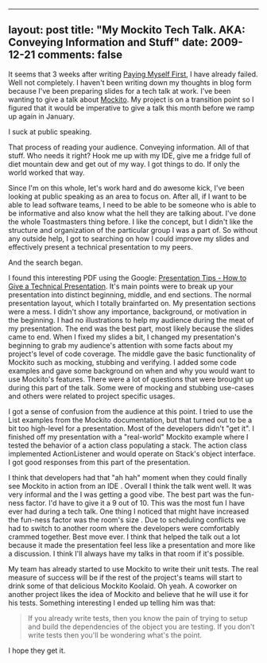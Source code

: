 
---
layout: post
title: "My Mockito Tech Talk. AKA: Conveying Information and Stuff"
date: 2009-12-21
comments: false
---


It seems that 3 weeks after writing [Paying Myself First][1], I have already failed. Well not completely.
I haven't been writing down my thoughts in blog form because I've been preparing slides for a tech talk at 
work. I've been wanting to give a talk about [Mockito][2]. My project is on a transition point so I 
figured that it would be imperative to give a talk this month before we ramp up again in January.

I suck at public speaking. 

That process of reading your audience. Conveying information. All of that 
stuff. Who needs it right?  Hook me up with my IDE, give me a fridge full of diet mountain dew and get 
out of my way. I got things to do. If only the world worked that way.

Since I'm on this whole, let's work hard and do awesome kick, I've been looking at public speaking as an area to focus on. After all, if I want to be able to lead software teams, I need to be able to be someone who is able to be informative and also know what the hell they are talking about. I've done the whole Toastmasters thing before. I like the concept, but I didn't like the structure and organization of the particular group I was a part of. So without any outside help, I got to searching on how I could improve my slides and effectively present a technical presentation to my peers.

And the search began.

I found this interesting PDF using the Google: [Presentation Tips - How to Give a Technical Presentation][3]. It's main points were to break up your presentation into distinct beginning, middle, and end sections. The normal presentation layout, which I totally brainfarted on. My presentation sections were a mess. I didn't show any importance, background, or motivation in the beginning. I had no illustrations to help my audience during the meat of my presentation. The end was the best part, most likely because the slides came to end. When I fixed my slides a bit, I changed my presentation's beginning to grab my audience's attention with some facts about my project's level of code coverage. The middle gave the basic functionality of Mockito such as mocking, stubbing and verifying. I added some code examples and gave some background on when and why you would want to use Mockito's features. There were a lot of questions that were brought up during this part of the talk. Some were of mocking and stubbing use-cases and others were related to project specific usages.

I got a sense of confusion from the audience at this point. I tried to use the List examples from the 
Mockito documentation, but that turned out to be a bit too high-level for a presentation. Most of the 
developers didn't "get it". I finished off my presentation with a "real-world" Mockito example where I 
tested the behavior of a action class populating a stack. The action class implemented ActionListener  and would operate on Stack's object interface. I got good responses from this part of the presentation. 

I think that developers had that "ah hah" moment when they could finally see Mockito in action from an IDE
. Overall I think the talk went well. It was very informal and the I was getting a good vibe. The best 
part was the fun-ness factor. I'd have to give it a 9 out of 10. This was the most fun I have ever had 
during a tech talk. One thing I noticed that might have increased the fun-ness factor was the room's size
. Due to scheduling conflicts we had to switch to another room where the developers were comfortably 
crammed together. Best move ever. I think that helped the talk out a lot because it made the 
presentation feel less like a presentation and more like a discussion. I think I'll always have my talks 
in that room if it's possible.

My team has already started to use Mockito to write their unit tests. The real measure of success will be if the rest of the project's teams will start to drink some of that delicious Mockito Koolaid. Oh yeah. A coworker on another project likes the idea of Mockito and believe that he will use it for his tests. Something interesting I ended up telling him was that:

> If you already write tests, then you know the pain of trying to setup and build the dependencies of the 
> object you are testing. If you don't write tests then you'll be wondering what's the point.

I hope they get it.


  [1]: http://austenito.blogspot.com/2009/11/paying-myself-first.html
  [2]: http://mockito.org/
  [3]: http://www.home.hs-karlsruhe.de/~kech0001/ifs/ex-en/tech_exercises/Technical_English_presentations.pdf
